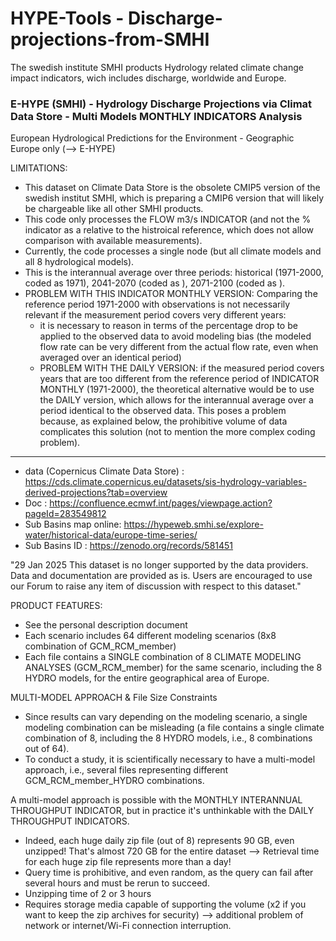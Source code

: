 # HYPE-Tools - Discharge-projections-from-SMHI
The swedish institute SMHI products Hydrology related climate change impact indicators, wich includes discharge, worldwide and Europe.

### E-HYPE (SMHI) - Hydrology Discharge Projections via Climat Data Store - Multi Models  MONTHLY INDICATORS Analysis 
 European Hydrological Predictions for the Environment - Geographic Europe only (--> E-HYPE)

LIMITATIONS:
- This dataset on Climate Data Store is the obsolete CMIP5 version of the swedish institut SMHI, which is preparing a CMIP6 version that will likely be chargeable like all other SMHI products.
- This code only processes the FLOW m3/s INDICATOR (and not the % indicator as a relative to the histroical reference, which does not allow comparison with available measurements).
- Currently, the code processes a single node (but all climate models and all 8 hydrological models).
- This is the interannual average over three periods: historical (1971-2000, coded as 1971), 2041-2070 (coded as ), 2071-2100 (coded as ).
- PROBLEM WITH THIS INDICATOR MONTHLY VERSION: Comparing the reference period 1971-2000 with observations is not necessarily relevant if the measurement period covers very different years:
    - it is necessary to reason in terms of the percentage drop to be applied to the observed data to avoid modeling bias (the modeled flow rate can be very different from the actual flow rate, even when averaged over an identical period)
    - PROBLEM WITH THE DAILY VERSION: if the measured period covers years that are too different from the reference period of INDICATOR MONTHLY (1971-2000), the theoretical alternative would be to use the DAILY version, which allows for the interannual average over a period identical to the observed data. This poses a problem because, as explained below, the prohibitive volume of data complicates this solution (not to mention the more complex coding problem).

------------------------------------
- data (Copernicus Climate Data Store) : https://cds.climate.copernicus.eu/datasets/sis-hydrology-variables-derived-projections?tab=overview
- Doc : https://confluence.ecmwf.int/pages/viewpage.action?pageId=283549812
- Sub Basins map online: https://hypeweb.smhi.se/explore-water/historical-data/europe-time-series/ 
- Sub Basins ID : https://zenodo.org/records/581451

"29 Jan 2025
This dataset is no longer supported by the data providers. Data and documentation are provided as is. Users are encouraged to use our Forum to raise any item of discussion with respect to this dataset."

PRODUCT FEATURES:
- See the personal description document
- Each scenario includes 64 different modeling scenarios (8x8 combination of GCM_RCM_member)
- Each file contains a SINGLE combination of 8 CLIMATE MODELING ANALYSES (GCM_RCM_member) for the same scenario, including the 8 HYDRO models, for the entire geographical area of ​​Europe.

MULTI-MODEL APPROACH & File Size Constraints
- Since results can vary depending on the modeling scenario, a single modeling combination can be misleading (a file contains a single climate combination of 8, including the 8 HYDRO models, i.e., 8 combinations out of 64).
- To conduct a study, it is scientifically necessary to have a multi-model approach, i.e., several files representing different GCM_RCM_member_HYDRO combinations.

A multi-model approach is possible with the MONTHLY INTERANNUAL THROUGHPUT INDICATOR, but in practice it's unthinkable with the DAILY THROUGHPUT INDICATORS.
- Indeed, each huge daily zip file (out of 8) represents 90 GB, even unzipped! That's almost 720 GB for the entire dataset --> Retrieval time for each huge zip file represents more than a day!
- Query time is prohibitive, and even random, as the query can fail after several hours and must be rerun to succeed.
- Unzipping time of 2 or 3 hours
- Requires storage media capable of supporting the volume (x2 if you want to keep the zip archives for security) --> additional problem of network or internet/Wi-Fi connection interruption.

